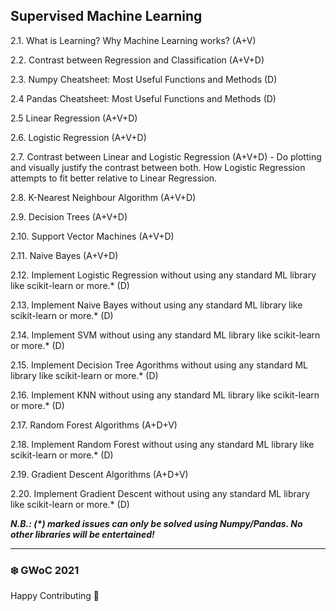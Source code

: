 
## Supervised Machine Learning

2.1. What is Learning? Why Machine Learning works? (A+V)

2.2. Contrast between Regression and Classification (A+V+D)

2.3. Numpy Cheatsheet: Most Useful Functions and Methods (D)

2.4 Pandas Cheatsheet: Most Useful Functions and Methods (D)

2.5 Linear Regression (A+V+D)

2.6. Logistic Regression (A+V+D)

2.7. Contrast between Linear and Logistic Regression (A+V+D)
     - Do plotting and visually justify the contrast between both. How Logistic Regression attempts to fit better relative to Linear Regression.
     
2.8. K-Nearest Neighbour Algorithm (A+V+D)

2.9. Decision Trees (A+V+D)

2.10. Support Vector Machines (A+V+D)

2.11. Naive Bayes (A+V+D)

2.12. Implement Logistic Regression without using any standard ML library like scikit-learn or more.* (D)

2.13. Implement Naive Bayes without using any standard ML library like scikit-learn or more.* (D)

2.14. Implement SVM without using any standard ML library like scikit-learn or more.* (D)

2.15. Implement Decision Tree Agorithms without using any standard ML library like scikit-learn or more.* (D)

2.16. Implement KNN without using any standard ML library like scikit-learn or more.* (D)

2.17. Random Forest Algorithms (A+D+V)

2.18. Implement Random Forest without using any standard ML library like scikit-learn or more.* (D)

2.19. Gradient Descent Algorithms (A+D+V)

2.20. Implement Gradient Descent without using any standard ML library like scikit-learn or more.* (D)



**_N.B.: (*) marked issues can only be solved using Numpy/Pandas. No other libraries will be entertained!_**

*********************************************************
### ❄️ GWoC 2021
Happy Contributing 🚀

